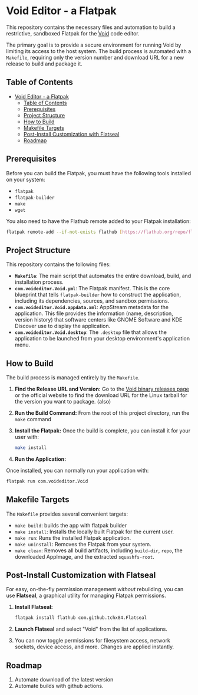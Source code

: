# Void Editor - a Flatpak

This repository contains the necessary files and automation to build a
restrictive, sandboxed Flatpak for the [Void](https://voideditor.com/) code
editor.

The primary goal is to provide a secure environment for running Void by
limiting its access to the host system. The build process is automated with a
`Makefile`, requiring only the version number and download URL for a new release
to build and package it.

## Table of Contents

- [Void Editor - a Flatpak](#void-editor---a-flatpak)
  - [Table of Contents](#table-of-contents)
  - [Prerequisites](#prerequisites)
  - [Project Structure](#project-structure)
  - [How to Build](#how-to-build)
  - [Makefile Targets](#makefile-targets)
  - [Post-Install Customization with Flatseal](#post-install-customization-with-flatseal)
  - [Roadmap](#roadmap)

## Prerequisites

Before you can build the Flatpak, you must have the following tools installed on
your system:

- `flatpak`
- `flatpak-builder`
- `make`
- `wget`

You also need to have the Flathub remote added to your Flatpak installation:

```bash
flatpak remote-add --if-not-exists flathub [https://flathub.org/repo/flathub.flatpakrepo](https://flathub.org/repo/flathub.flatpakrepo)
```

## Project Structure

This repository contains the following files:

- **`Makefile`**: The main script that automates the entire download, build, and
installation process.
- **`com.voideditor.Void.yml`**: The Flatpak manifest. This is the core blueprint
that tells `flatpak-builder` how to construct the application, including its
dependencies, sources, and sandbox permissions.
- **`com.voideditor.Void.appdata.xml`**: AppStream metadata for the application. This
file provides the information (name, description, version history) that software
centers like GNOME Software and KDE Discover use to display the application.
- **`com.voideditor.Void.desktop`**: The `.desktop` file that allows the application
to be launched from your desktop environment's application menu.

## How to Build

The build process is managed entirely by the `Makefile`.

1. **Find the Release URL and Version:**
Go to the [Void binary releases page](https://github.com/voideditor/binaries/releases)
or the official website to find the download URL for the Linux tarball for the
version you want to package. (also)

2. **Run the Build Command:**
From the root of this project directory, run the `make` command

3. **Install the Flatpak:**
Once the build is complete, you can install it for your user with:

    ```bash
    make install
    ```

4. **Run the Application:**

Once installed, you can normally run your application with:

   ```bash
   flatpak run com.voideditor.Void
   ```

## Makefile Targets

The `Makefile` provides several convenient targets:

- `make build`: builds the app with flatpak builder
- `make install`: Installs the locally built Flatpak for the current user.
- `make run`: Runs the installed Flatpak application.
- `make uninstall`: Removes the Flatpak from your system.
- `make clean`: Removes all build artifacts, including `build-dir`, `repo`, the
downloaded AppImage, and the extracted `squashfs-root`.

## Post-Install Customization with Flatseal

For easy, on-the-fly permission management *without* rebuilding, you can use
**Flatseal**, a graphical utility for managing Flatpak permissions.

1. **Install Flatseal:**

    ```bash
    flatpak install flathub com.github.tchx84.Flatseal
    ```

2. **Launch Flatseal** and select "Void" from the list of applications.
3. You can now toggle permissions for filesystem access, network sockets, device
access, and more. Changes are applied instantly.

## Roadmap

1. Automate download of the latest version
2. Automate builds with github actions.
